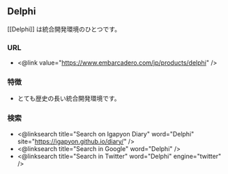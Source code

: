 ## Delphi

[[Delphi]] は統合開発環境のひとつです。

### URL

* <@link value="https://www.embarcadero.com/jp/products/delphi" />

### 特徴

* とても歴史の長い統合開発環境です。

### 検索

* <@linksearch title="Search on Igapyon Diary" word="Delphi" site="https://igapyon.github.io/diary/" />
* <@linksearch title="Search in Google" word="Delphi" />
* <@linksearch title="Search in Twitter" word="Delphi" engine="twitter" />


